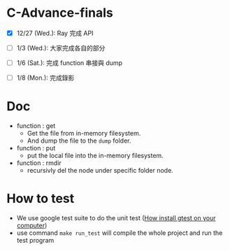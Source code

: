# C-Advance-finals

- [X] 12/27 (Wed.): Ray 完成 API <br>
- [ ] 1/3   (Wed.): 大家完成各自的部分 <br>
- [ ] 1/6   (Sat.): 完成 function 串接與 dump <br>
- [ ] 1/8   (Mon.): 完成錄影


# Doc
- function : get 
    - Get the file from in-memory filesystem.
    - And dump the file to the `dump` folder.
- function : put
    - put the local file into the in-memory filesystem.
- function : rmdir 
    - recursivly del the node under specific folder node.

# How to test
- We use google test suite to do the unit test ([How install gtest on your computer](https://github.com/google/googletest/blob/main/googletest/README.md))
- use command `make run_test` will compile the whole project and run the test program
